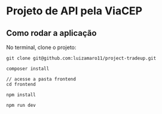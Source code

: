 # Projeto de API pela ViaCEP

## Como rodar a aplicação

No terminal, clone o projeto:

```
git clone git@github.com:luizamaro11/project-tradeup.git

composer install

// acesse a pasta frontend
cd frontend

npm install

npm run dev
```
